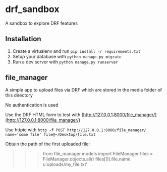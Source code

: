 # drf_sandbox

A sandbox to explore DRF features

## Installation

1. Create a virtualenv and run `pip install -r requirements.txt`
2. Setup your database with `python manage.py migrate`
3. Run a dev server with `python manage.py runserver`

## file_manager

A simple app to upload files via DRF which are stored in the media folder of this directory

No authentication is used

Use the DRF HTML form to test with [http://127.0.0.1:8000/file_manager/](http://127.0.0.1:8000/file_manager/)

Use httpie with `http -f POST http://127.0.0.1:8000/file_manager/ name='some file' file@~/Desktop/file.txt`

Obtain the path of the first uploaded file:

  >>> from file_manager.models import FileManager
  >>> files = FileManager.objects.all()
  >>> files[0].file.name
  u'uploads/my_file.txt'
